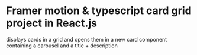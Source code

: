 # Framer motion & typescript card grid project in React.js
displays cards in a grid and opens them in a new card component containing a carousel and a title + description